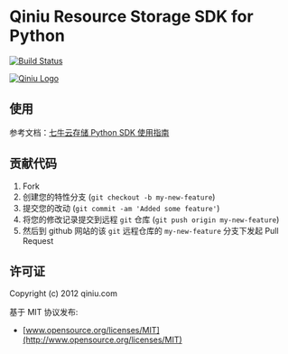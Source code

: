 Qiniu Resource Storage SDK for Python
===

[![Build Status](https://api.travis-ci.org/qiniu/python-sdk.png?branch=develop)](https://travis-ci.org/qiniu/python-sdk)

[![Qiniu Logo](http://qiniutek.com/images/logo-2.png)](http://qiniu.com/)

## 使用

参考文档：[七牛云存储 Python SDK 使用指南](https://github.com/qiniu/python-sdk/tree/develop/docs)

## 贡献代码

1. Fork
2. 创建您的特性分支 (`git checkout -b my-new-feature`)
3. 提交您的改动 (`git commit -am 'Added some feature'`)
4. 将您的修改记录提交到远程 `git` 仓库 (`git push origin my-new-feature`)
5. 然后到 github 网站的该 `git` 远程仓库的 `my-new-feature` 分支下发起 Pull Request

## 许可证

Copyright (c) 2012 qiniu.com

基于 MIT 协议发布:

* [www.opensource.org/licenses/MIT](http://www.opensource.org/licenses/MIT)
